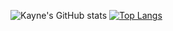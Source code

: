 ![Kayne's GitHub stats](https://github-readme-stats.vercel.app/api?username=KayneFerreira&show_icons=true&theme=tokyonight)
[![Top Langs](https://github-readme-stats.vercel.app/api/top-langs/?username=KayneFerreira&layout=compact)](https://github.com/anuraghazra/github-readme-stats)
